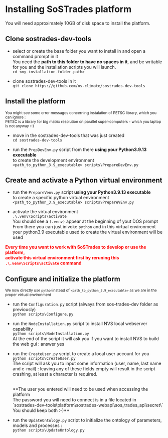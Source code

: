 # Installing SoSTrades platform

You will need approximately 10GB of disk space to install the platform.


## Clone sostrades-dev-tools

  - select or create the base folder you want to install in and open a command prompt in it<br>
    You need the **path to this folder to have no spaces in it**, and be writable for you and the installation scripts you will launch.<br>
    `cd <my-installation-folder-path>`

  - clone sostrades-dev-tools in it<br>
    `git clone https://github.com/os-climate/sostrades-dev-tools`

## Install the platform
  
  <small> You might see some error messages concerning instalation of PETSC library, which you can ignore : <br>
          PETSC is a library for big matrix resolution on parallel super-computers - which you laptop is not anyway :-) </small>
          
  - move in the sostrades-dev-tools that was just created<br>
    `cd sostrades-dev-tools`
  
  - run the `PrepDevEnv.py` script from there **using your Python3.9.13 executable** <br>
    to create the development environment<br>
    `<path_to_python_3.9_executable> scripts\PrepareDevEnv.py`
    
## Create and activate a Python virtual environment

  - run the `PrepareVenv.py` script **using your Python3.9.13 executable** <br>
    to create a specific python virtual environment<br>
    `<path_to_python_3.9_executable> scripts\PrepareVEnv.py`
    
  - activate the virtual environment <br>
    `.\.venv\Scripts\activate`<br>
    You should see a `(.venv)` appear at the beginning of yout DOS prompt
    From there you can just inivoke `python` and in this virtual environment
    your python3.9 executable used to create the virtual environment will be used
    
  <font color="#ff0000"> **Every time you want to work with SoSTrades to develop or use the platform,<br>
    activate this virtual environment first by reruning this `.\.venv\Scripts\activate` command** </font>
    
## Configure and initialize the platform
  
  <small>We now directly use `python`instead of `<path_to_python_3.9_executable>` as we are in the proper virtual environment</small>
  
  - run the `Configuration.py` script (always from sos-trades-dev folder as previously)<br>
    `python scripts\Configure.py`
    
  - run the `NodeInstallation.py` script to install NVS local webserver capability<br>
    `python scripts\NodeInstallation.py`<br>
    At the end of the script it will ask you if you want to install NVS to build the web gui : answer yes
    
  - run the `CreateUser.py` script to create a local user account for you<br>
    `python scripts\CreateUser.py`<br>
    The script will ask you to input some information (user, name, last name and e-mail) : 
    leaving any of these fields empty will result in the script crashing, at least a character is required.<br>
    <br>
    <p>**The user you entered will need to be used when accessing the platform<br>
      The password you will need to connect is in a file located in <br>`sostrades-dev-tools\platform\sostrades-webapi\sos_trades_api\secret\`<br>
      You should keep both :-)**</p>
  
  - run the `UpdateOntology.py` script to initialize the ontology of parameters, models and processes :<br>
    `python scripts\UpdateOntology.py`<br>
  
    


    
    